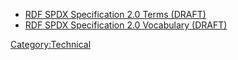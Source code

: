   - [RDF SPDX Specification 2.0 Terms
    (DRAFT)](Technical_Team/SPDX_RDF_Vocabularies_and_Terms/DRAFT/2.0/Terms "wikilink")
  - [RDF SPDX Specification 2.0 Vocabulary
    (DRAFT)](Technical_Team/SPDX_RDF_Vocabularies_and_Terms/DRAFT/2.0/Vocabulary "wikilink")

[Category:Technical](Category:Technical "wikilink")
